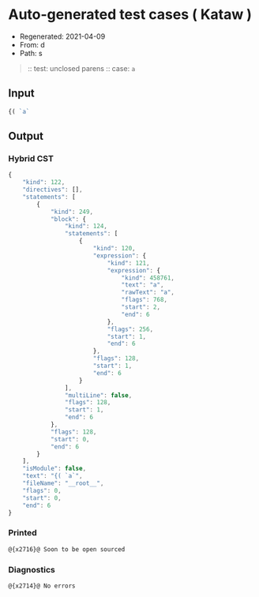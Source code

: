 # Auto-generated test cases ( Kataw )
- Regenerated: 2021-04-09
- From: d
- Path: s
> :: test: unclosed parens
> :: case: `a`
## Input

`````js
{( `a`
`````

## Output

### Hybrid CST

```javascript
{
    "kind": 122,
    "directives": [],
    "statements": [
        {
            "kind": 249,
            "block": {
                "kind": 124,
                "statements": [
                    {
                        "kind": 120,
                        "expression": {
                            "kind": 121,
                            "expression": {
                                "kind": 458761,
                                "text": "a",
                                "rawText": "a",
                                "flags": 768,
                                "start": 2,
                                "end": 6
                            },
                            "flags": 256,
                            "start": 1,
                            "end": 6
                        },
                        "flags": 128,
                        "start": 1,
                        "end": 6
                    }
                ],
                "multiLine": false,
                "flags": 128,
                "start": 1,
                "end": 6
            },
            "flags": 128,
            "start": 0,
            "end": 6
        }
    ],
    "isModule": false,
    "text": "{( `a`",
    "fileName": "__root__",
    "flags": 0,
    "start": 0,
    "end": 6
}
```

### Printed

```javascript
@{x2716}@ Soon to be open sourced
```

### Diagnostics

```javascript
@{x2714}@ No errors
```


